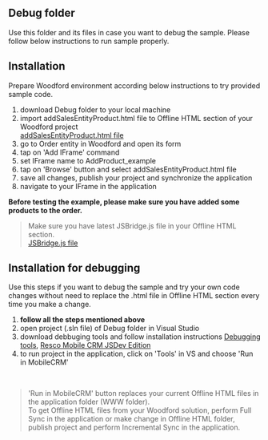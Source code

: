 ## Debug folder

Use this folder and its files in case you want to debug the sample.
Please follow below instructions to run sample properly.

## Installation

Prepare Woodford environment according below instructions to try provided sample code.

1. download Debug folder to your local machine
2. import addSalesEntityProduct.html file to Offline HTML section of your Woodford project <br />[addSalesEntityProduct.html file](https://github.com/Resconet/JSBridge/blob/master/samples/UI/EntityForm/DetailCollection/AddProduct/addSalesEntityProduct.html)
3. go to Order entity in Woodford and open its form
4. tap on 'Add IFrame' command
5. set IFrame name to AddProduct_example
6. tap on 'Browse' button and select addSalesEntityProduct.html file
7. save all changes, publish your project and synchronize the application
8. navigate to your IFrame in the application

**Before testing the example, please make sure you have added some products to the order.**

> Make sure you have latest JSBridge.js file in your Offline HTML section.
<br />[JSBridge.js file](https://github.com/Resconet/JSBridge/blob/master/src/JSBridge.js)

## Installation for debugging

Use this steps if you want to debug the sample and try your own code changes without need to replace the .html file in Offline HTML section every time you make a change.

1. **follow all the steps mentioned above**
2. open project (.sln file) of Debug folder in Visual Studio
3. download debbuging tools and follow installation instructions [Debugging tools](https://github.com/Resconet/JSBridge/tree/master/tools), [Resco Mobile CRM JSDev Edition](https://github.com/Resconet/JSBridge/tree/master/MobileCRM)
4. to run project in the application, click on 'Tools' in VS and choose 'Run in MobileCRM'
<br />

> 'Run in MobileCRM' button replaces your current Offline HTML files in the application folder (WWW folder).
<br />To get Offline HTML files from your Woodford solution, perform Full Sync in the application or make change in Offline HTML folder, publish project and perform Incremental Sync in the application.

